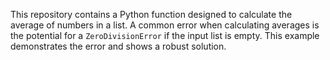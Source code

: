 This repository contains a Python function designed to calculate the average of numbers in a list.  A common error when calculating averages is the potential for a `ZeroDivisionError` if the input list is empty. This example demonstrates the error and shows a robust solution.